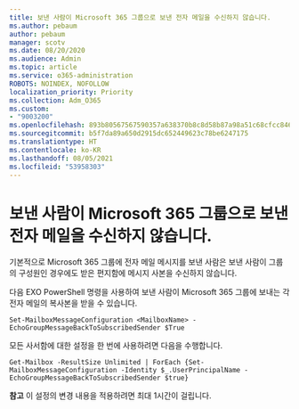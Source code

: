 ```yaml
---
title: 보낸 사람이 Microsoft 365 그룹으로 보낸 전자 메일을 수신하지 않습니다.
ms.author: pebaum
author: pebaum
manager: scotv
ms.date: 08/20/2020
ms.audience: Admin
ms.topic: article
ms.service: o365-administration
ROBOTS: NOINDEX, NOFOLLOW
localization_priority: Priority
ms.collection: Adm_O365
ms.custom:
- "9003200"
ms.openlocfilehash: 893b80567567590357a638370b8c8d58b87a98a51c68cfcc84629eda5ac71b44
ms.sourcegitcommit: b5f7da89a650d2915dc652449623c78be6247175
ms.translationtype: HT
ms.contentlocale: ko-KR
ms.lasthandoff: 08/05/2021
ms.locfileid: "53958303"
---
```

# <a name="sender-does-not-receive-email-sent-to-microsoft-365-group"></a>보낸 사람이 Microsoft 365 그룹으로 보낸 전자 메일을 수신하지 않습니다.

기본적으로 Microsoft 365 그룹에 전자 메일 메시지를 보낸 사람은 보낸 사람이 그룹의 구성원인 경우에도 받은 편지함에 메시지 사본을 수신하지 않습니다.

다음 EXO PowerShell 명령을 사용하여 보낸 사람이 Microsoft 365 그룹에 보내는 각 전자 메일의 복사본을 받을 수 있습니다.  

`Set-MailboxMessageConfiguration <MailboxName> -EchoGroupMessageBackToSubscribedSender $True`  

모든 사서함에 대한 설정을 한 번에 사용하려면 다음을 수행합니다.

`Get-Mailbox -ResultSize Unlimited | ForEach {Set-MailboxMessageConfiguration -Identity $_.UserPrincipalName -EchoGroupMessageBackToSubscribedSender $true}` 

**참고** 이 설정의 변경 내용을 적용하려면 최대 1시간이 걸립니다.